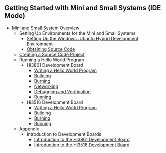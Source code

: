 ## Getting Started with Mini and Small Systems (IDE Mode)
- [Mini and Small System Overview](quickstart-ide-lite-overview.md)
    - Setting Up Environments for the Mini and Small Systems
        - [Setting Up the Windows+Ubuntu Hybrid Development Environment](quickstart-ide-lite-env-setup-win-ubuntu.md)
        - [Obtaining Source Code](quickstart-ide-lite-sourcecode-acquire.md)
    - [Creating a Source Code Project](quickstart-ide-lite-create-project.md)
    - Running a Hello World Program
        - Hi3861 Development Board
            - [Writing a Hello World Program](quickstart-ide-lite-steps-hi3861-helloworld.md)
            - [Building](quickstart-ide-lite-steps-hi3861-building.md)
            - [Burning](quickstart-ide-lite-steps-hi3861-burn.md)
            - [Networking](quickstart-ide-lite-steps-hi3861-netconfig.md)
            - [Debugging and Verification](quickstart-ide-lite-steps-hi3861-debug.md)
            - [Running](quickstart-ide-lite-steps-hi3861-running.md)
        - Hi3516 Development Board
            - [Writing a Hello World Program](quickstart-ide-lite-steps-hi3516-helloworld.md)
            - [Building](quickstart-ide-lite-steps-hi3516-building.md)
            - [Burning](quickstart-ide-lite-steps-hi3516-burn.md)
            - [Running](quickstart-ide-lite-steps-hi3516-running.md)
    - Appendix
        - Introduction to Development Boards
            - [Introduction to the Hi3861 Development Board](quickstart-ide-lite-introduction-hi3861.md)
            - [Introduction to the Hi3516 Development Board](quickstart-ide-lite-introduction-hi3516.md)

